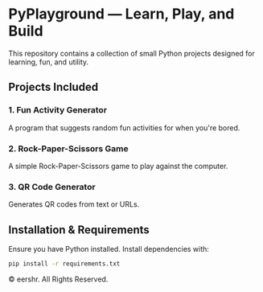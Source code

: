 # PyPlayground — Learn, Play, and Build

This repository contains a collection of small Python projects designed for learning, fun, and utility. 

## Projects Included

### 1. Fun Activity Generator
A program that suggests random fun activities for when you're bored.

### 2. Rock-Paper-Scissors Game
A simple Rock-Paper-Scissors game to play against the computer.

### 3. QR Code Generator 
Generates QR codes from text or URLs.


## Installation & Requirements  
Ensure you have Python installed. Install dependencies with:  
```bash
pip install -r requirements.txt
```


© eershr. All Rights Reserved.
